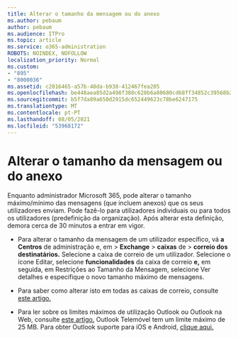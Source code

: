 ```yaml
---
title: Alterar o tamanho da mensagem ou do anexo
ms.author: pebaum
author: pebaum
ms.audience: ITPro
ms.topic: article
ms.service: o365-administration
ROBOTS: NOINDEX, NOFOLLOW
localization_priority: Normal
ms.custom:
- "895"
- "8000036"
ms.assetid: c2016465-a57b-40da-b938-412467fea205
ms.openlocfilehash: be448aea85d2a498f380c628b6a80680cd68ff34852c39568b227ede3f1c2c24
ms.sourcegitcommit: b5f7da89a650d2915dc652449623c78be6247175
ms.translationtype: MT
ms.contentlocale: pt-PT
ms.lasthandoff: 08/05/2021
ms.locfileid: "53968172"
---
```

# <a name="changing-message-or-attachment-size"></a>Alterar o tamanho da mensagem ou do anexo

Enquanto administrador Microsoft 365, pode alterar o tamanho máximo/mínimo das mensagens (que incluem anexos) que os seus utilizadores enviam. Pode fazê-lo para utilizadores individuais ou para todos os utilizadores (predefinição da organização). Após alterar esta definição, demora cerca de 30 minutos a entrar em vigor.
  
- Para alterar o tamanho da mensagem de um utilizador específico, vá **a Centros** de administração e, em \> **Exchange** \> **caixas** de \> **correio dos destinatários.** Selecione a caixa de correio de um utilizador. Selecione o ícone Editar, selecione **funcionalidades** da  caixa de correio **e,** em seguida, em Restrições ao Tamanho da Mensagem, selecione Ver detalhes e especifique o novo tamanho máximo de mensagens.

- Para saber como alterar isto em todas as caixas de correio, consulte [este artigo.](https://www.microsoft.com/microsoft-365/blog/2015/04/15/office-365-now-supports-larger-email-messages-up-to-150-mb/)

- Para ler sobre os limites máximos de utilização Outlook ou Outlook na Web, consulte [este artigo.](https://technet.microsoft.com/library/exchange-online-limits.aspx#MessageLimits) Outlook Telemóvel tem um limite máximo de 25 MB. Para obter Outlook suporte para iOS e Android, [clique aqui.](https://support.office.com/article/Get-in-app-help-for-Outlook-for-iOS-and-Android-218a22d1-9fa5-4889-b689-de1c63493243)
